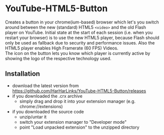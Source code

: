 # YouTube-HTML5-Button

Creates a button in your chrome(ium-based) browser which let's you switch around between the new (standard) HTML5 `<video>` and the old Flash player on YouTube. Initial state at the start of each session (i.e. when you restart your browser) is to use the new HTML5 player, because Flash should only be used as fallback due to security and performance issues. Also the HTML5 player enables High Framerate (60 FPS) Videos.  
The icon on the button lets you know which player is currently active by showing the logo of the respective technology used.

## Installation

 - download the latest version from https://github.com/HarHarLinks/YouTube-HTML5-Button/releases
 - if you downloaded the .crx archive
   - simply drag and drop it into your extension manager (e.g. chrome://extensions)
 - if you downloaded the source code
   - unzip/untar it
   - switch your extension manager to "Developer mode"
   - point "Load unpacked extension" to the unzipped directory
